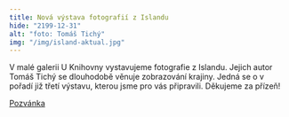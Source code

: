 ```yaml
---
title: Nová výstava fotografií z Islandu
hide: "2199-12-31"
alt: "foto: Tomáš Tichý"
img: "/img/island-aktual.jpg"
---
```

V malé galerii U Knihovny vystavujeme fotografie z Islandu. Jejich autor Tomáš
Tichý se dlouhodobě věnuje zobrazování krajiny. Jedná se o v pořadí již třetí
výstavu, kterou jsme pro vás připravili. Děkujeme za přízeň!

[Pozvánka](/img/tichy-pozvanka.jpg)
